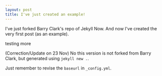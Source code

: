 ```yaml
---
layout: post
title: I've just created an example!
---
```


I've just forked Barry Clark's repo of Jekyll Now.
And now I've created the very first post (as an example).

testing more

(Correction/Update on 23 Nov) No this version is not forked from Barry Clark, but generated using `jekyll new .`.

Just remember to revise the `baseurl` in  `_config.yml`.